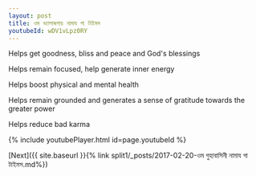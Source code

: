 ```yaml
---
layout: post
title: ওম ভ্যালাৰূপায় নামায গা টাইমস
youtubeId: wDV1vLpz0RY
---
```

 
 
Helps get goodness, bliss and peace and God's blessings
 
Helps remain focused, help generate inner energy 
 
Helps boost physical and mental health 
 
Helps remain grounded and generates a sense of gratitude towards the greater power 
 
Helps reduce bad karma
 
 
 
 


{% include youtubePlayer.html id=page.youtubeId %}
 
[Next]({{ site.baseurl }}{% link  split1/_posts/2017-02-20-ওম গুহাবাসিনী নামায গা টাইমস.md%})
 
